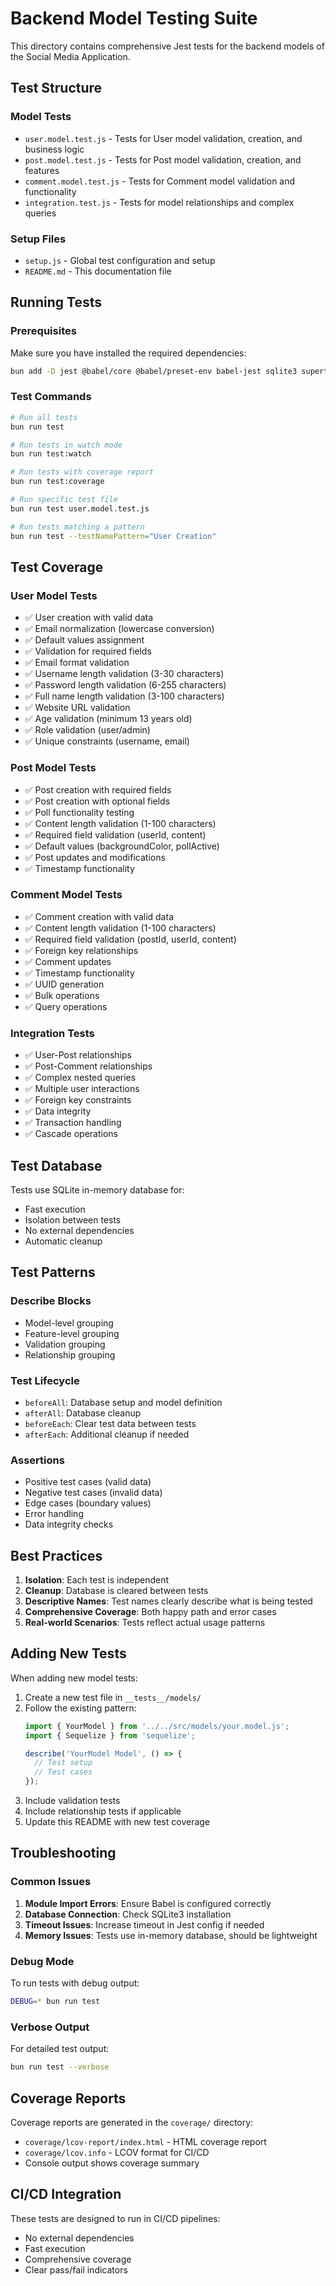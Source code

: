 # Backend Model Testing Suite

This directory contains comprehensive Jest tests for the backend models of the Social Media Application.

## Test Structure

### Model Tests
- `user.model.test.js` - Tests for User model validation, creation, and business logic
- `post.model.test.js` - Tests for Post model validation, creation, and features
- `comment.model.test.js` - Tests for Comment model validation and functionality
- `integration.test.js` - Tests for model relationships and complex queries

### Setup Files
- `setup.js` - Global test configuration and setup
- `README.md` - This documentation file

## Running Tests

### Prerequisites
Make sure you have installed the required dependencies:
```bash
bun add -D jest @babel/core @babel/preset-env babel-jest sqlite3 supertest
```

### Test Commands

```bash
# Run all tests
bun run test

# Run tests in watch mode
bun run test:watch

# Run tests with coverage report
bun run test:coverage

# Run specific test file
bun run test user.model.test.js

# Run tests matching a pattern
bun run test --testNamePattern="User Creation"
```

## Test Coverage

### User Model Tests
- ✅ User creation with valid data
- ✅ Email normalization (lowercase conversion)
- ✅ Default values assignment
- ✅ Validation for required fields
- ✅ Email format validation
- ✅ Username length validation (3-30 characters)
- ✅ Password length validation (6-255 characters)
- ✅ Full name length validation (3-100 characters)
- ✅ Website URL validation
- ✅ Age validation (minimum 13 years old)
- ✅ Role validation (user/admin)
- ✅ Unique constraints (username, email)

### Post Model Tests
- ✅ Post creation with required fields
- ✅ Post creation with optional fields
- ✅ Poll functionality testing
- ✅ Content length validation (1-100 characters)
- ✅ Required field validation (userId, content)
- ✅ Default values (backgroundColor, pollActive)
- ✅ Post updates and modifications
- ✅ Timestamp functionality

### Comment Model Tests
- ✅ Comment creation with valid data
- ✅ Content length validation (1-100 characters)
- ✅ Required field validation (postId, userId, content)
- ✅ Foreign key relationships
- ✅ Comment updates
- ✅ Timestamp functionality
- ✅ UUID generation
- ✅ Bulk operations
- ✅ Query operations

### Integration Tests
- ✅ User-Post relationships
- ✅ Post-Comment relationships
- ✅ Complex nested queries
- ✅ Multiple user interactions
- ✅ Foreign key constraints
- ✅ Data integrity
- ✅ Transaction handling
- ✅ Cascade operations

## Test Database

Tests use SQLite in-memory database for:
- Fast execution
- Isolation between tests
- No external dependencies
- Automatic cleanup

## Test Patterns

### Describe Blocks
- Model-level grouping
- Feature-level grouping
- Validation grouping
- Relationship grouping

### Test Lifecycle
- `beforeAll`: Database setup and model definition
- `afterAll`: Database cleanup
- `beforeEach`: Clear test data between tests
- `afterEach`: Additional cleanup if needed

### Assertions
- Positive test cases (valid data)
- Negative test cases (invalid data)
- Edge cases (boundary values)
- Error handling
- Data integrity checks

## Best Practices

1. **Isolation**: Each test is independent
2. **Cleanup**: Database is cleared between tests
3. **Descriptive Names**: Test names clearly describe what is being tested
4. **Comprehensive Coverage**: Both happy path and error cases
5. **Real-world Scenarios**: Tests reflect actual usage patterns

## Adding New Tests

When adding new model tests:

1. Create a new test file in `__tests__/models/`
2. Follow the existing pattern:
   ```javascript
   import { YourModel } from '../../src/models/your.model.js';
   import { Sequelize } from 'sequelize';
   
   describe('YourModel Model', () => {
     // Test setup
     // Test cases
   });
   ```
3. Include validation tests
4. Include relationship tests if applicable
5. Update this README with new test coverage

## Troubleshooting

### Common Issues

1. **Module Import Errors**: Ensure Babel is configured correctly
2. **Database Connection**: Check SQLite3 installation
3. **Timeout Issues**: Increase timeout in Jest config if needed
4. **Memory Issues**: Tests use in-memory database, should be lightweight

### Debug Mode

To run tests with debug output:
```bash
DEBUG=* bun run test
```

### Verbose Output

For detailed test output:
```bash
bun run test --verbose
```

## Coverage Reports

Coverage reports are generated in the `coverage/` directory:
- `coverage/lcov-report/index.html` - HTML coverage report
- `coverage/lcov.info` - LCOV format for CI/CD
- Console output shows coverage summary

## CI/CD Integration

These tests are designed to run in CI/CD pipelines:
- No external dependencies
- Fast execution
- Comprehensive coverage
- Clear pass/fail indicators